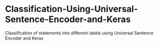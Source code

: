 # Classification-Using-Universal-Sentence-Encoder-and-Keras
Classification of statements into different labels using Universal Sentence Encoder and Keras
